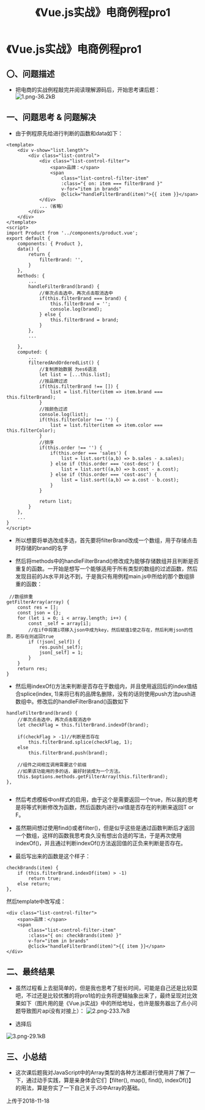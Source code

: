﻿---
title: 《Vue.js实战》电商例程pro1
tags: 
      - 前端
      - Vue
---

《Vue.js实战》电商例程pro1
=================================

〇、问题描述
-------------------------

- 把电商的实战例程敲完并阅读理解源码后，开始思考课后题：
![1.png-36.2kB][1]
<!--more-->

一、问题思考 & 问题解决
-----------------------------

- 由于例程原先给进行判断的函数和data如下：
```
<template>
    <div v-show="list.length">
        <div class="list-control">
            <div class="list-control-filter">
                <span>品牌：</span>
                <span   
                    class="list-control-filter-item"
                    :class="{ on: item === filterBrand }"
                    v-for="item in brands"
                    @click="handleFilterBrand(item)">{{ item }}</span>
            </div>
            ...（省略）
        </div>
    </div>
</template>
<script>
import Product from '../components/product.vue';
export default {
    components: { Product },
    data() {
        return {
            filterBrand: '',
        }
    },
    methods: {
        ...
        handleFilterBrand(brand) {
            //单次点击选中，再次点击取消选中
            if(this.filterBrand === brand) {
                this.filterBrand = '';
                console.log(brand);
            } else {
                this.filterBrand = brand;
            }
        },
        ...
 
    },
    computed: {
        ...
        filteredAndOrderedList() {
            //复制原始数据 为es6语法
            let list = [...this.list];
            //按品牌过滤
            if(this.filterBrand !== []) {
                list = list.filter(item => item.brand === this.filterBrand);
            } 
            //按颜色过滤
            console.log(list);
            if(this.filterColor !== '') {
                list = list.filter(item => item.color === this.filterColor);
            }
            //排序
            if(this.order !== '') {
                if(this.order === 'sales') {
                    list = list.sort((a,b) => b.sales - a.sales);
                } else if (this.order === 'cost-desc') {
                    list = list.sort((a,b) => b.cost - a.cost);
                } else if (this.order === 'cost-asc') {
                    list = list.sort((a,b) => a.cost - b.cost);
                }
            }
            
            return list;
        }
    },
    ...
}
</script>

```
- 所以想要将单选改成多选，首先要将filterBrand改成一个数组，用于存储点击时存储的brand的名字

- 然后将methods中的handleFilterBrand()修改成为能够存储数组并且判断是否重复的函数。一开始是想写一个能够适用于所有类型的数组的过滤函数，然后发现目前的Js水平并达不到，于是我只有用例程main.js中所给的那个数组排重的函数：
```
 //数组排重
getFilterArray(array) {
    const res = [];
    const json = {};
    for (let i = 0; i < array.length; i++) {
        const _self = array[i];
        //在if中将第i项移入json中成为key，然后赋值1使之存在，然后利用json的性质，若存在则返回true
        if (!json[_self]) {
            res.push(_self);
            json[_self] = 1;
        }
    }
    return res;
}
```

- 然后用indexOf()方法来判断是否存在于数组内，并且使用返回后的index值结合splice(index, 1)来将已有的品牌名删除，没有的话则使用push方法push进数组中。修改后的handleFilterBrand()函数如下
```
handleFilterBrand(brand) {
    //单次点击选中，再次点击取消选中
    let checkFlag = this.filterBrand.indexOf(brand);
    
    if(checkFlag > -1)//判断是否存在
        this.filterBrand.splice(checkFlag, 1);
    else
        this.filterBrand.push(brand);

    //组件之间相互调用需要这个前缀
    //如果该功能用的多的话，最好封装成为一个方法。
    this.$options.methods.getFilterArray(this.filterBrand);
},
        
```
- 然后考虑模板中on样式的启用，由于这个是需要返回一个true，所以我的思考是将等式判断修改为函数，然后函数内进行val值是否存在的判断来返回T or F。

- 虽然期间想过使用find()或者filter()，但是似乎这些是通过函数判断后才返回一个数组，这样的函数我思考良久没有想出合适的写法，于是再次使用indexOf()，并且通过判断indexOf()方法返回值的正负来判断是否存在。

- 最后写出来的函数是这个样子：
```
checkBrands(item) {
    if (this.filterBrand.indexOf(item) > -1)
        return true;
    else return;
},
```
然后template中改写成：
```
<div class="list-control-filter">
    <span>品牌：</span>
    <span   
        class="list-control-filter-item"
        :class="{ on: checkBrands(item) }"
        v-for="item in brands"
        @click="handleFilterBrand(item)">{{ item }}</span>
</div>
```

二、最终结果
--------------------

- 虽然过程看上去挺简单的，但是我也思考了挺长时间，可能是自己还是比较菜吧，不过还是比较优雅的将pro1给的业务将逻辑抽象出来了，最终呈现对比效果如下（图片用的是《Vue.js实战》中的所给地址，也许是服务器出了点小问题导致图片api没有对接上）：
![2.png-233.7kB][2]

- 选择后

![3.png-29.1kB][3]

三、小总结
---------------------------------------

- 这次课后题我对JavaScript中的Array类型的各种方法都进行使用并了解了一下，通过动手实践，算是亲身体会它们【filter(), map(), find(), indexOf()】的用法，算是夯实了一下自己关于JS中Array的基础。



上传于2018-11-18


 


  [1]: http://static.zybuluo.com/feiyyx/rw8gzgzjjim5vn59sbgj1qem/1.png
  [2]: http://static.zybuluo.com/feiyyx/yyftn6l52cd4fwn0r43at8ue/2.png
  [3]: http://static.zybuluo.com/feiyyx/m09m4kymeou8cwjhnulwdyif/3.png